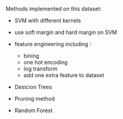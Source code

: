 Methods implemented on this dataset:
- SVM with different kernels
- use soft margin and hard margin on SVM
- feature engineering including :
  - bining
  - one hot encoding
  - log transform
  - add one extra feature to dataset

- Desicion Trees
- Pruning method
- Random Forest
